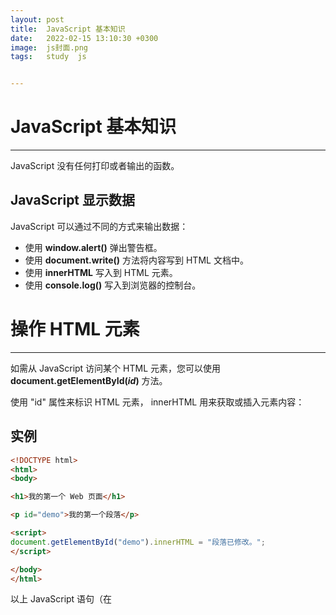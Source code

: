```yaml
---
layout: post
title:  JavaScript 基本知识
date:   2022-02-15 13:10:30 +0300
image:  js封面.png
tags:   study  js


---
```




# JavaScript 基本知识

------

JavaScript 没有任何打印或者输出的函数。

## JavaScript 显示数据

JavaScript 可以通过不同的方式来输出数据：

- 使用 **window.alert()** 弹出警告框。
- 使用 **document.write()** 方法将内容写到 HTML 文档中。
- 使用 **innerHTML** 写入到 HTML 元素。
- 使用 **console.log()** 写入到浏览器的控制台。

# 操作 HTML 元素

---

如需从 JavaScript 访问某个 HTML 元素，您可以使用 **document.getElementById(*id*)** 方法。

使用 "id" 属性来标识 HTML 元素， innerHTML 用来获取或插入元素内容：

## 实例

```html
<!DOCTYPE html>
<html>
<body>

<h1>我的第一个 Web 页面</h1>

<p id="demo">我的第一个段落</p>

<script>
document.getElementById("demo").innerHTML = "段落已修改。";
</script>

</body>
</html>
```

以上 JavaScript 语句（在 <script> 标签中）可以在 web 浏览器中执行：

**document.getElementById("demo")** 是使用 id 属性来查找 HTML 元素的 JavaScript 代码 。

**innerHTML = "段落已修改。"** 是用于修改元素的 HTML 内容(innerHTML)的 JavaScript 代码。

![Note](https://m.runoob.com/images/lamp.jpg)**请使用 document.write() 仅仅向文档输出写内容。**

**如果在文档已完成加载后执行 document.write，整个 HTML 页面将被覆盖。**



# JavaScript 语句标识符

---

JavaScript 语句通常以一个 **语句标识符** 为开始，并执行该语句。

语句标识符是保留关键字不能作为变量名使用。

下表列出了 JavaScript 语句标识符 (关键字) ：

| 语句         | 描述                                                         |
| :----------- | :----------------------------------------------------------- |
| break        | 用于跳出循环。                                               |
| catch        | 语句块，在 try 语句块执行出错时执行 catch 语句块。           |
| continue     | 跳过循环中的一个迭代。                                       |
| do ... while | 执行一个语句块，在条件语句为 true 时继续执行该语句块。       |
| for          | 在条件语句为 true 时，可以将代码块执行指定的次数。           |
| for ... in   | 用于遍历数组或者对象的属性（对数组或者对象的属性进行循环操作）。 |
| function     | 定义一个函数                                                 |
| if ... else  | 用于基于不同的条件来执行不同的动作。                         |
| return       | 退出函数                                                     |
| switch       | 用于基于不同的条件来执行不同的动作。                         |
| throw        | 抛出（生成）错误 。                                          |
| try          | 实现错误处理，与 catch 一同使用。                            |
| var          | 声明一个变量。                                               |
| while        | 当条件语句为 true 时，执行语句块。                           |

## 空格

JavaScript 会忽略多余的空格。您可以向脚本添加空格，来提高其可读性。下面的两行代码是等效的：

```js
var person="robob";
var person = "robot";
```

# JavaScript注释

多行注释以 /* 开始，以 */ 结尾。

单行注释以 // 开头

# JavaScript 数据类型

## 变量

可以使用短名称（比如 x 和 y），也可以使用描述性更好的名称（比如 age, sum, totalvolume）。

- 变量必须以字母开头
- 变量也能以 $ 和 _ 符号开头（不过我们不推荐这么做）
- 变量名称对大小写敏感（y 和 Y 是不同的变量）


JavaScript 变量还能保存其他数据类型，比如文本值 (name="Bill Gates")。

在 JavaScript 中，类似 "Bill Gates" 这样一条文本被称为字符串。

当您向变量分配文本值时，应该用双引号或单引号包围这个值。

当您向变量赋的值是数值时，不要使用引号。一条语句，多个变量

## 变量声明

## **JavaScript 声明提升**

JavaScript 中，函数及变量的声明都将被提升到函数的最顶部。

JavaScript 中，变量可以在使用后声明，也就是变量可以先使用再声明

您可以在一条语句中声明很多变量。该语句以 var 开头，并使用逗号分隔变量即可：

```js
var lastname="Doe", age=30, job="carpenter";
//声明也可横跨多行：
```

```js
var lastname="Doe",
age=30,
job="carpenter";
```

一条语句中声明的多个变量不可以同时赋同一个值:

```html
var x,y,z=1;
```

## 重新声明 JavaScript 变量

如果重新声明 JavaScript 变量，该变量的值不会丢失：

在以下两条语句执行后，变量 carname 的值依然是 "Volvo"：

```js
var carname="Volvo";
var carname;
```

# JavaScript 算数

您可以通过 JavaScript 变量来做算数，使用的是 = 和 + 这类运算符：

```js
y=5; x=y+2;
```

# JavaScript 字面量

在编程语言中，一般固定值称为字面量，如 3.14。

- **数字（Number）字面量** 可以是整数或者是小数，或者是科学计数(e)。3.14 ,1001,123e5
- **字符串（String）字面量** 可以使用单引号或双引号。"John Doe",'John Doe'
- **表达式字面量** 用于计算：5 * 10
- **数组（Array）字面量** 定义一个数组：[40, 100, 1, 5, 25, 10]
- **对象（Object）字面量** 定义一个对象：{firstName:"John", lastName:"Doe", age:50, eyeColor:"blue"}
- **函数（Function）字面量** 定义一个函数：function myFunction(a, b) { return a * b;}

JavaScript语言有多种类型的运算符：

| 类型                   | 实例      | 描述                   |
| :--------------------- | :-------- | :--------------------- |
| 赋值，算术和位运算符   | = + - * / | 在 JS 运算符中描述     |
| 条件，比较及逻辑运算符 | == != < > | 在 JS 比较运算符中描述 |

# JavaScript 关键字

JavaScript 关键字用于标识要执行的操作。和其他任何编程语言一样，JavaScript 保留了一些关键字为自己所用。

以下是 JavaScript 中最重要的保留字（按字母顺序）：

| abstract | else       | instanceof | super        |
| -------- | ---------- | ---------- | ------------ |
| boolean  | enum       | int        | switch       |
| break    | export     | interface  | synchronized |
| byte     | extends    | let        | this         |
| case     | false      | long       | throw        |
| catch    | final      | native     | throws       |
| char     | finally    | new        | transient    |
| class    | float      | null       | true         |
| const    | for        | package    | try          |
| continue | function   | private    | typeof       |
| debugger | goto       | protected  | var          |
| default  | if         | public     | void         |
| delete   | implements | return     | volatile     |
| do       | import     | short      | while        |
| double   | in         | static     | with         |

# JavaScript 函数

JavaScript 语句可以写在函数内，函数可以重复引用：

**引用一个函数** = 调用函数(执行函数内的语句)。

```js
function myFunction(a, b) {
  return a * b;     // 返回a乘以b的结果
}
```

# JavaScript 字母大小写

JavaScript 对大小写是敏感的。



